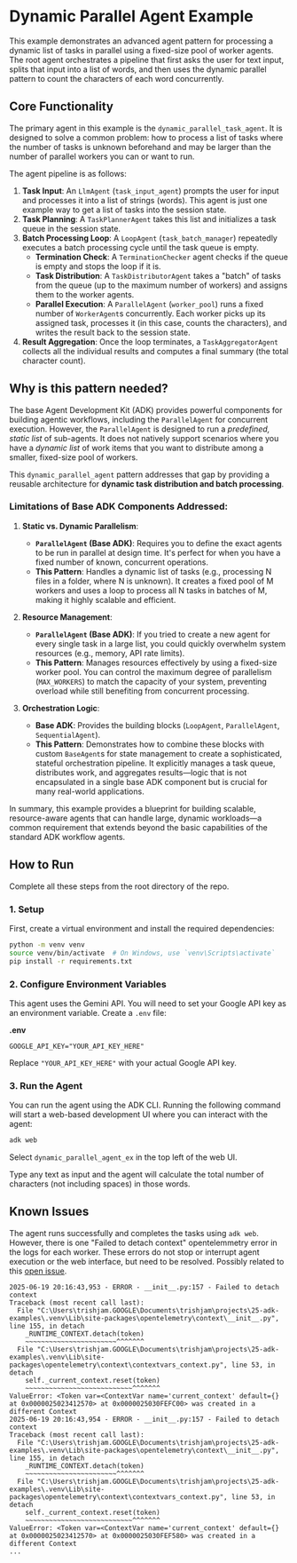 # Dynamic Parallel Agent Example

This example demonstrates an advanced agent pattern for processing a dynamic list of tasks in parallel using a fixed-size pool of worker agents. The root agent orchestrates a pipeline that first asks the user for text input, splits that input into a list of words, and then uses the dynamic parallel pattern to count the characters of each word concurrently.

## Core Functionality

The primary agent in this example is the `dynamic_parallel_task_agent`. It is designed to solve a common problem: how to process a list of tasks where the number of tasks is unknown beforehand and may be larger than the number of parallel workers you can or want to run.

The agent pipeline is as follows:
1.  **Task Input**: An `LlmAgent` (`task_input_agent`) prompts the user for input and processes it into a list of strings (words).  This agent is just one example way to get a list of tasks into the session state.
2.  **Task Planning**: A `TaskPlannerAgent` takes this list and initializes a task queue in the session state.
3.  **Batch Processing Loop**: A `LoopAgent` (`task_batch_manager`) repeatedly executes a batch processing cycle until the task queue is empty.
    - **Termination Check**: A `TerminationChecker` agent checks if the queue is empty and stops the loop if it is.
    - **Task Distribution**: A `TaskDistributorAgent` takes a "batch" of tasks from the queue (up to the maximum number of workers) and assigns them to the worker agents.
    - **Parallel Execution**: A `ParallelAgent` (`worker_pool`) runs a fixed number of `WorkerAgent`s concurrently. Each worker picks up its assigned task, processes it (in this case, counts the characters), and writes the result back to the session state.
4.  **Result Aggregation**: Once the loop terminates, a `TaskAggregatorAgent` collects all the individual results and computes a final summary (the total character count).

## Why is this pattern needed?

The base Agent Development Kit (ADK) provides powerful components for building agentic workflows, including the `ParallelAgent` for concurrent execution. However, the `ParallelAgent` is designed to run a *predefined, static list* of sub-agents. It does not natively support scenarios where you have a *dynamic list* of work items that you want to distribute among a smaller, fixed-size pool of workers.

This `dynamic_parallel_agent` pattern addresses that gap by providing a reusable architecture for **dynamic task distribution and batch processing**.

### Limitations of Base ADK Components Addressed:

1.  **Static vs. Dynamic Parallelism**:
    - **`ParallelAgent` (Base ADK)**: Requires you to define the exact agents to be run in parallel at design time. It's perfect for when you have a fixed number of known, concurrent operations.
    - **This Pattern**: Handles a dynamic list of tasks (e.g., processing N files in a folder, where N is unknown). It creates a fixed pool of M workers and uses a loop to process all N tasks in batches of M, making it highly scalable and efficient.

2.  **Resource Management**:
    - **`ParallelAgent` (Base ADK)**: If you tried to create a new agent for every single task in a large list, you could quickly overwhelm system resources (e.g., memory, API rate limits).
    - **This Pattern**: Manages resources effectively by using a fixed-size worker pool. You can control the maximum degree of parallelism (`MAX_WORKERS`) to match the capacity of your system, preventing overload while still benefiting from concurrent processing.

3.  **Orchestration Logic**:
    - **Base ADK**: Provides the building blocks (`LoopAgent`, `ParallelAgent`, `SequentialAgent`).
    - **This Pattern**: Demonstrates how to combine these blocks with custom `BaseAgent`s for state management to create a sophisticated, stateful orchestration pipeline. It explicitly manages a task queue, distributes work, and aggregates results—logic that is not encapsulated in a single base ADK component but is crucial for many real-world applications.

In summary, this example provides a blueprint for building scalable, resource-aware agents that can handle large, dynamic workloads—a common requirement that extends beyond the basic capabilities of the standard ADK workflow agents.

## How to Run

Complete all these steps from the root directory of the repo.

### 1. Setup

First, create a virtual environment and install the required dependencies:

```bash
python -m venv venv
source venv/bin/activate  # On Windows, use `venv\Scripts\activate`
pip install -r requirements.txt
```

### 2. Configure Environment Variables

This agent uses the Gemini API. You will need to set your Google API key as an environment variable. Create a `.env` file:

**.env**
```
GOOGLE_API_KEY="YOUR_API_KEY_HERE"
```

Replace `"YOUR_API_KEY_HERE"` with your actual Google API key.

### 3. Run the Agent

You can run the agent using the ADK CLI. Running the following command will start a web-based development UI where you can interact with the agent:

```bash
adk web
```

Select `dynamic_parallel_agent_ex` in the top left of the web UI.

Type any text as input and the agent will calculate the total number of characters (not including spaces) in those words.

## Known Issues

The agent runs successfully and completes the tasks using `adk web`. However, there is one "Failed to detach context" opentelemmetry error in the logs for each worker.
These errors do not stop or interrupt agent execution or the web interface, but need to be resolved. Possibly related to this [open issue](https://github.com/open-telemetry/opentelemetry-python/issues/2606).

```
2025-06-19 20:16:43,953 - ERROR - __init__.py:157 - Failed to detach context
Traceback (most recent call last):
  File "C:\Users\trishjam.GOOGLE\Documents\trishjam\projects\25-adk-examples\.venv\Lib\site-packages\opentelemetry\context\__init__.py", line 155, in detach
    _RUNTIME_CONTEXT.detach(token)
    ~~~~~~~~~~~~~~~~~~~~~~~^^^^^^^
  File "C:\Users\trishjam.GOOGLE\Documents\trishjam\projects\25-adk-examples\.venv\Lib\site-packages\opentelemetry\context\contextvars_context.py", line 53, in detach
    self._current_context.reset(token)
    ~~~~~~~~~~~~~~~~~~~~~~~~~~~^^^^^^^
ValueError: <Token var=<ContextVar name='current_context' default={} at 0x0000025023412570> at 0x0000025030FEFC00> was created in a different Context
2025-06-19 20:16:43,954 - ERROR - __init__.py:157 - Failed to detach context
Traceback (most recent call last):
  File "C:\Users\trishjam.GOOGLE\Documents\trishjam\projects\25-adk-examples\.venv\Lib\site-packages\opentelemetry\context\__init__.py", line 155, in detach
    _RUNTIME_CONTEXT.detach(token)
    ~~~~~~~~~~~~~~~~~~~~~~~^^^^^^^
  File "C:\Users\trishjam.GOOGLE\Documents\trishjam\projects\25-adk-examples\.venv\Lib\site-packages\opentelemetry\context\contextvars_context.py", line 53, in detach
    self._current_context.reset(token)
    ~~~~~~~~~~~~~~~~~~~~~~~~~~~^^^^^^^
ValueError: <Token var=<ContextVar name='current_context' default={} at 0x0000025023412570> at 0x0000025030FEF580> was created in a different Context
...
```